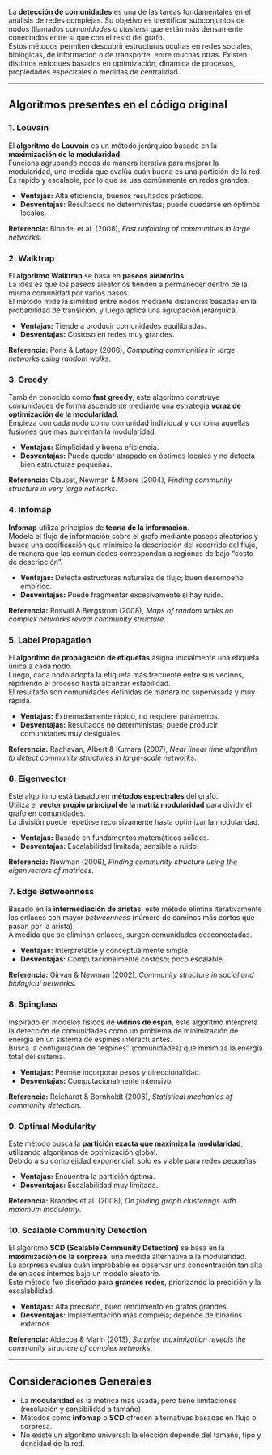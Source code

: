 La **detección de comunidades** es una de las tareas fundamentales en el análisis de redes complejas. Su objetivo es identificar subconjuntos de nodos (llamados *comunidades* o *clusters*) que están más densamente conectados entre sí que con el resto del grafo.  
Estos métodos permiten descubrir estructuras ocultas en redes sociales, biológicas, de información o de transporte, entre muchas otras. Existen distintos enfoques basados en optimización, dinámica de procesos, propiedades espectrales o medidas de centralidad. 

---
## Algoritmos presentes en el código original

### 1. Louvain
El **algoritmo de Louvain** es un método jerárquico basado en la **maximización de la modularidad**.  
Funciona agrupando nodos de manera iterativa para mejorar la modularidad, una medida que evalúa cuán buena es una partición de la red.  
Es rápido y escalable, por lo que se usa comúnmente en redes grandes.

- **Ventajas:** Alta eficiencia, buenos resultados prácticos.  
- **Desventajas:** Resultados no deterministas; puede quedarse en óptimos locales.

**Referencia:** Blondel et al. (2008), *Fast unfolding of communities in large networks*.

### 2. Walktrap 
El **algoritmo Walktrap** se basa en **paseos aleatorios**.  
La idea es que los paseos aleatorios tienden a permanecer dentro de la misma comunidad por varios pasos.  
El método mide la similitud entre nodos mediante distancias basadas en la probabilidad de transición, y luego aplica una agrupación jerárquica.

- **Ventajas:** Tiende a producir comunidades equilibradas.  
- **Desventajas:** Costoso en redes muy grandes.

**Referencia:** Pons & Latapy (2006), *Computing communities in large networks using random walks*.

### 3. Greedy 
También conocido como **fast greedy**, este algoritmo construye comunidades de forma ascendente mediante una estrategia **voraz de optimización de la modularidad**.  
Empieza con cada nodo como comunidad individual y combina aquellas fusiones que más aumentan la modularidad.

- **Ventajas:** Simplicidad y buena eficiencia.  
- **Desventajas:** Puede quedar atrapado en óptimos locales y no detecta bien estructuras pequeñas.

**Referencia:** Clauset, Newman & Moore (2004), *Finding community structure in very large networks*.

### 4. Infomap 
**Infomap** utiliza principios de **teoría de la información**.  
Modela el flujo de información sobre el grafo mediante paseos aleatorios y busca una codificación que minimice la descripción del recorrido del flujo, de manera que las comunidades correspondan a regiones de bajo “costo de descripción”.

- **Ventajas:** Detecta estructuras naturales de flujo; buen desempeño empírico.  
- **Desventajas:** Puede fragmentar excesivamente si hay ruido.

**Referencia:** Rosvall & Bergstrom (2008), *Maps of random walks on complex networks reveal community structure*.

### 5. Label Propagation
El **algoritmo de propagación de etiquetas** asigna inicialmente una etiqueta única a cada nodo.  
Luego, cada nodo adopta la etiqueta más frecuente entre sus vecinos, repitiendo el proceso hasta alcanzar estabilidad.  
El resultado son comunidades definidas de manera no supervisada y muy rápida.

- **Ventajas:** Extremadamente rápido, no requiere parámetros.  
- **Desventajas:** Resultados no deterministas; puede producir comunidades muy desiguales.

**Referencia:** Raghavan, Albert & Kumara (2007), *Near linear time algorithm to detect community structures in large-scale networks*.

### 6. Eigenvector
Este algoritmo está basado en **métodos espectrales** del grafo.  
Utiliza el **vector propio principal de la matriz modularidad** para dividir el grafo en comunidades.  
La división puede repetirse recursivamente hasta optimizar la modularidad.

- **Ventajas:** Basado en fundamentos matemáticos sólidos.  
- **Desventajas:** Escalabilidad limitada; sensible a ruido.

**Referencia:** Newman (2006), *Finding community structure using the eigenvectors of matrices*.

### 7. Edge Betweenness
Basado en la **intermediación de aristas**, este método elimina iterativamente los enlaces con mayor *betweenness* (número de caminos más cortos que pasan por la arista).  
A medida que se eliminan enlaces, surgen comunidades desconectadas.

- **Ventajas:** Interpretable y conceptualmente simple.  
- **Desventajas:** Computacionalmente costoso; poco escalable.

**Referencia:** Girvan & Newman (2002), *Community structure in social and biological networks*.

### 8. Spinglass
Inspirado en modelos físicos de **vidrios de espín**, este algoritmo interpreta la detección de comunidades como un problema de minimización de energía en un sistema de espines interactuantes.  
Busca la configuración de “espines” (comunidades) que minimiza la energía total del sistema.

- **Ventajas:** Permite incorporar pesos y direccionalidad.  
- **Desventajas:** Computacionalmente intensivo.

**Referencia:** Reichardt & Bornholdt (2006), *Statistical mechanics of community detection*.

### 9. Optimal Modularity
Este método busca la **partición exacta que maximiza la modularidad**, utilizando algoritmos de optimización global.  
Debido a su complejidad exponencial, solo es viable para redes pequeñas.

- **Ventajas:** Encuentra la partición óptima.  
- **Desventajas:** Escalabilidad muy limitada.

**Referencia:** Brandes et al. (2008), *On finding graph clusterings with maximum modularity*.

### 10. Scalable Community Detection
El algoritmo **SCD (Scalable Community Detection)** se basa en la **maximización de la sorpresa**, una medida alternativa a la modularidad.  
La sorpresa evalúa cuán improbable es observar una concentración tan alta de enlaces internos bajo un modelo aleatorio.  
Este método fue diseñado para **grandes redes**, priorizando la precisión y la escalabilidad.

- **Ventajas:** Alta precisión, buen rendimiento en grafos grandes.  
- **Desventajas:** Implementación más compleja; depende de binarios externos.

**Referencia:** Aldecoa & Marín (2013), *Surprise maximization reveals the community structure of complex networks*.

---
## Consideraciones Generales

- La **modularidad** es la métrica más usada, pero tiene limitaciones (resolución y sensibilidad a tamaño).  
- Métodos como **Infomap** o **SCD** ofrecen alternativas basadas en flujo o sorpresa.  
- No existe un algoritmo universal: la elección depende del tamaño, tipo y densidad de la red.
